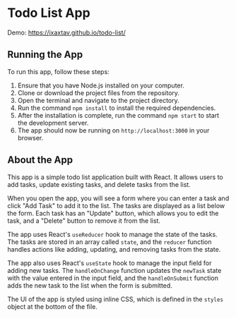 # Todo List App
Demo: https://ixaxtav.github.io/todo-list/

## Running the App

To run this app, follow these steps:

1. Ensure that you have Node.js installed on your computer.
2. Clone or download the project files from the repository.
3. Open the terminal and navigate to the project directory.
4. Run the command `npm install` to install the required dependencies.
5. After the installation is complete, run the command `npm start` to start the development server.
6. The app should now be running on `http://localhost:3000` in your browser.

## About the App

This app is a simple todo list application built with React. It allows users to add tasks, update existing tasks, and delete tasks from the list.

When you open the app, you will see a form where you can enter a task and click "Add Task" to add it to the list. The tasks are displayed as a list below the form. Each task has an "Update" button, which allows you to edit the task, and a "Delete" button to remove it from the list.

The app uses React's `useReducer` hook to manage the state of the tasks. The tasks are stored in an array called `state`, and the `reducer` function handles actions like adding, updating, and removing tasks from the state.

The app also uses React's `useState` hook to manage the input field for adding new tasks. The `handleOnChange` function updates the `newTask` state with the value entered in the input field, and the `handleOnSubmit` function adds the new task to the list when the form is submitted.

The UI of the app is styled using inline CSS, which is defined in the `styles` object at the bottom of the file.
